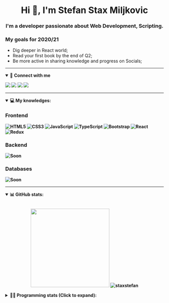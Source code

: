 <h1 align="center">Hi 👋, I'm Stefan Stax Miljkovic</h1>
<h3 align="center">I'm a developer passionate about Web Development, Scripting.</h3>

### My goals for 2020/21
- Dig deeper in React world;
- Read your first book by the end of Q2;
- Be more active in sharing knowledge and progress on Socials;

____

<details open>
<summary>🤝 <b>Connect with me<b></summary>

<p align = "center">

[<img src ="https://img.shields.io/badge/Telegram-1ca0f1.svg?&style=for-the-badge&logo=Telegram&logoColor=white%22&link=https://t.me/TkdAlex">](https://t.me/stefanstax/)
[<img src="https://img.shields.io/badge/gmail-c14438.svg?&style=for-the-badge&logo=Gmail&logoColor=white&link=mailto:stefanstaxbusiness@gmail.com"/>](mailto:stefanstaxbusiness@gmail.com)
[<img src="https://img.shields.io/badge/linkedin-0077B5.svg?&style=for-the-badge&logo=linkedin&logoColor=white" />](https://www.linkedin.com/in/stefan-miljkovic/)
[<img src = "https://img.shields.io/badge/instagram-E4405F.svg?&style=for-the-badge&logo=instagram&logoColor=white">](https://www.instagram.com/developerstax/)

</p>

</details>

---

<details open>
<summary>💻 <b>My knowledges</b>: </summary>

### Frontend
![HTML5](https://img.shields.io/badge/-HTML5-E34F26.svg?style=for-the-badge&logo=html5&logoColor=ffffff)
![CSS3](https://img.shields.io/badge/-CSS3-1572B6.svg?style=for-the-badge&logo=css3)
![JavaScript](https://img.shields.io/badge/-JavaScript-282C34?style=for-the-badge&logo=javascript)
![TypeScript](https://img.shields.io/badge/-TypeScript-007ACC?style=for-the-badge&logo=typescript)
![Bootstrap](https://img.shields.io/badge/-Bootstrap-563D7C.svg?style=for-the-badge&logo=bootstrap)
![React](https://img.shields.io/badge/-React-282C34.svg?style=for-the-badge&logo=react&logoColor=ffffff)
![Redux](https://img.shields.io/badge/-Redux-764ABC.svg?style=for-the-badge&logo=redux)

### Backend
![Soon](https://img.shields.io/badge/-SOON-orange)

### Databases
![Soon](https://img.shields.io/badge/-SOON-orange)

</details>

---

<details open>
 <summary>📊 <b>GitHub stats</b>: </summary>

<br>

<p align = "center">
    <img src="https://res.cloudinary.com/dnqicdh71/image/upload/v1622378586/stax_image_l49neq.jpg" height="250" />
    <img src="https://github-readme-stats.vercel.app/api?username=staxstefan&show_icons=true&count_private=true&hide_border=true&line_height=25" alt="staxstefan">
</p>

</design>

<details>
 <summary>👨‍💻 <b>Programming stats (Click to expand)</b>: </summary>
 
<!--START_SECTION:waka-->
**I'm an Early 🐤** 

```text
🌞 Morning    429 commits    █████░░░░░░░░░░░░░░░░░░░░   22.17% 
🌆 Daytime    789 commits    ██████████░░░░░░░░░░░░░░░   40.78% 
🌃 Evening    663 commits    ████████░░░░░░░░░░░░░░░░░   34.26% 
🌙 Night      54 commits     ░░░░░░░░░░░░░░░░░░░░░░░░░   2.79%

```
📅 **I'm Most Productive on Wednesday** 

```text
Monday       299 commits    ███░░░░░░░░░░░░░░░░░░░░░░   15.45% 
Tuesday      314 commits    ████░░░░░░░░░░░░░░░░░░░░░   16.23% 
Wednesday    346 commits    ████░░░░░░░░░░░░░░░░░░░░░   17.88% 
Thursday     327 commits    ████░░░░░░░░░░░░░░░░░░░░░   16.9% 
Friday       271 commits    ███░░░░░░░░░░░░░░░░░░░░░░   14.01% 
Saturday     204 commits    ██░░░░░░░░░░░░░░░░░░░░░░░   10.54% 
Sunday       174 commits    ██░░░░░░░░░░░░░░░░░░░░░░░   8.99%

```


📊 **This Week I Spent My Time On** 

```text
⌚︎ Time Zone: Europe/Rome

💬 Programming Languages: 
JavaScript               16 hrs 59 mins      █████████████████░░░░░░░░   70.22% 
Python                   3 hrs 57 mins       ████░░░░░░░░░░░░░░░░░░░░░   16.33% 
HTML                     1 hr 39 mins        █░░░░░░░░░░░░░░░░░░░░░░░░   6.85% 
Text                     22 mins             ░░░░░░░░░░░░░░░░░░░░░░░░░   1.57% 
PHP                      21 mins             ░░░░░░░░░░░░░░░░░░░░░░░░░   1.47%

🔥 Editors: 
VS Code                  17 hrs 28 mins      ██████████████████░░░░░░░   72.16% 
Sublime Text             6 hrs 44 mins       ███████░░░░░░░░░░░░░░░░░░   27.84%

🐱‍💻 Projects: 
PandaScripts-Chrome-Exten10 hrs 6 mins       ██████████░░░░░░░░░░░░░░░   41.75% 
secret-project-ytm       10 hrs 2 mins       ██████████░░░░░░░░░░░░░░░   41.51% 
Unknown Project          2 hrs 41 mins       ██░░░░░░░░░░░░░░░░░░░░░░░   11.15% 
Email-Spammer            31 mins             ░░░░░░░░░░░░░░░░░░░░░░░░░   2.16% 
myStore                  25 mins             ░░░░░░░░░░░░░░░░░░░░░░░░░   1.74%

💻 Operating System: 
Linux                    24 hrs 12 mins      █████████████████████████   100.0%

```

**I Mostly Code in Python** 

```text
Python                   29 repos            ██████████░░░░░░░░░░░░░░░   40.28% 
JavaScript               12 repos            ████░░░░░░░░░░░░░░░░░░░░░   16.67% 
HTML                     6 repos             ██░░░░░░░░░░░░░░░░░░░░░░░   8.33% 
PHP                      5 repos             █░░░░░░░░░░░░░░░░░░░░░░░░   6.94% 
CSS                      5 repos             █░░░░░░░░░░░░░░░░░░░░░░░░   6.94%

```



<!--END_SECTION:waka-->

</details>
